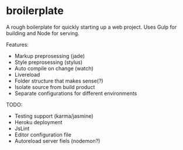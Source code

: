 broilerplate
============

A rough boilerplate for quickly starting up a web project. Uses Gulp for building and Node for serving.

Features:
 * Markup preprosessing (jade)
 * Style preprosessing (stylus)
 * Auto compile on change (watch)
 * Livereload
 * Folder structure that makes sense(?)
 * Isolate source from build product
 * Separate configurations for different environments

TODO:
 * Testing support (karma/jasmine)
 * Heroku deployment
 * JsLint
 * Editor configuration file
 * Autoreload server fiels (nodemon?)
